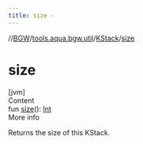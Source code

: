 ```yaml
---
title: size -
---
```

//[BGW](../../../index.md)/[tools.aqua.bgw.util](../index.md)/[KStack](index.md)/[size](size.md)



# size  
[jvm]  
Content  
fun [size](size.md)(): [Int](https://kotlinlang.org/api/latest/jvm/stdlib/kotlin/-int/index.html)  
More info  


Returns the size of this KStack.

  



